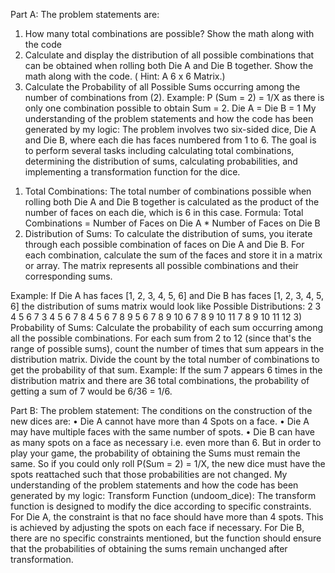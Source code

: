 Part A:
The problem statements are:
1. How many total combinations are possible? Show the math along with the code
 2. Calculate and display the distribution of all possible combinations that can be obtained when rolling both Die A and Die B together. Show the math along with the code. ( Hint: A 6 x 6 Matrix.) 
3. Calculate the Probability of all Possible Sums occurring among the number of combinations from (2).
 Example: P (Sum = 2) = 1/X as there is only one combination possible to obtain Sum = 2. Die A = Die B = 1
My understanding of the problem statements and how the code has been generated by my logic:
The problem involves two six-sided dice, Die A and Die B, where each die has faces numbered from 1 to 6. The goal is to perform several tasks including calculating total combinations, determining the distribution of sums, calculating probabilities, and implementing a transformation function for the dice. 
1)	Total Combinations:
The total number of combinations possible when rolling both Die A and Die B together is calculated as the product of the number of faces on each die, which is 6 in this case.
Formula: Total Combinations = Number of Faces on Die A * Number of Faces on Die B
2)	Distribution of Sums:
To calculate the distribution of sums, you iterate through each possible combination of faces on Die A and Die B. For each combination, calculate the sum of the faces and store it in a matrix or array. The matrix represents all possible combinations and their corresponding sums.


Example: If Die A has faces [1, 2, 3, 4, 5, 6] and Die B has faces [1, 2, 3, 4, 5, 6] the distribution of sums matrix would look like
Possible Distributions:
2 3 4 5 6 7 
3 4 5 6 7 8 
4 5 6 7 8 9 
5 6 7 8 9 10 
6 7 8 9 10 11 
7 8 9 10 11 12
3)	Probability of Sums:
Calculate the probability of each sum occurring among all the possible combinations. For each sum from 2 to 12 (since that's the range of possible sums), count the number of times that sum appears in the distribution matrix.
Divide the count by the total number of combinations to get the probability of that sum.
Example: If the sum 7 appears 6 times in the distribution matrix and there are 36 total combinations, the probability of getting a sum of 7 would be 6/36 = 1/6.





Part B:
The problem statement:
The conditions on the construction of the new dices are:
•	Die A cannot have more than 4 Spots on a face. 
•	Die A may have multiple faces with the same number of spots. 
•	Die B can have as many spots on a face as necessary i.e. even more than 6. 
But in order to play your game, the probability of obtaining the Sums must remain the same. So if you could only roll P(Sum = 2) = 1/X, the new dice must have the spots reattached such that those probabilities are not changed.
My understanding of the problem statements and how the code has been generated by my logic:
Transform Function (undoom_dice):
The transform function is designed to modify the dice according to specific constraints.
For Die A, the constraint is that no face should have more than 4 spots. This is achieved by adjusting the spots on each face if necessary.
For Die B, there are no specific constraints mentioned, but the function should ensure that the probabilities of obtaining the sums remain unchanged after transformation.
